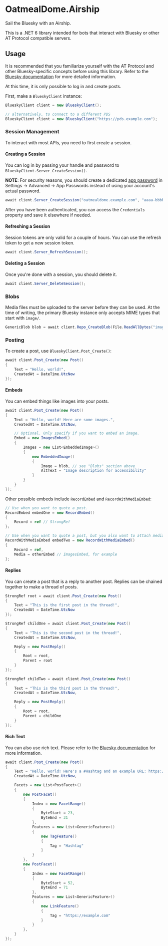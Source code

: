 # OatmealDome.Airship

Sail the Bluesky with an Airship.

This is a .NET 6 library intended for bots that interact with Bluesky or other AT Protocol compatible servers.

## Usage

It is recommended that you familiarize yourself with the AT Protocol and other Bluesky-specific concepts before using this library. Refer to the [Bluesky documentation](https://docs.bsky.app/docs/category/advanced-guides) for more detailed information.

At this time, it is only possible to log in and create posts.

First, make a `BlueskyClient` instance:

```csharp
BlueskyClient client = new BlueskyClient();

// alternatively, to connect to a different PDS
BlueskyClient client = new BlueskyClient("https://pds.example.com");
```

### Session Management

To interact with most APIs, you need to first create a session.

#### Creating a Session

You can log in by passing your handle and password to `BlueskyClient.Server_CreateSession()`.

**NOTE**: For security reasons, you should create a dedicated [app password](https://github.com/bluesky-social/atproto-ecosystem/blob/main/app-passwords.md) in Settings -> Advanced -> App Passwords instead of using your account's actual password.

```csharp
await client.Server_CreateSession("oatmealdome.example.com", "aaaa-bbbb-cccc-dddd");
```

After you have been authenticated, you can access the `Credentials` property and save it elsewhere if needed.

#### Refreshing a Session

Session tokens are only valid for a couple of hours. You can use the refresh token to get a new session token.

```csharp
await client.Server_RefreshSession();
```

#### Deleting a Session

Once you're done with a session, you should delete it.

```csharp
await client.Server_DeleteSession();
```

### Blobs

Media files must be uploaded to the server before they can be used. At the time of writing, the primary Bluesky instance only accepts MIME types that start with `image/`.

```csharp
GenericBlob blob = await client.Repo_CreateBlob(File.ReadAllBytes("image.jpg"), "image/jpeg");
```

### Posting

To create a post, use `BlueskyClient.Post_Create()`:

```csharp
await client.Post_Create(new Post()
{
    Text = "Hello, world!",
    CreatedAt = DateTime.UtcNow
});
```

#### Embeds

You can embed things like images into your posts.

```csharp
await client.Post_Create(new Post()
{
    Text = "Hello, world! Here are some images.",
    CreatedAt = DateTime.UtcNow,

    // Optional. Only specify if you want to embed an image.
    Embed = new ImagesEmbed()
    {
        Images = new List<EmbeddedImage>()
        {
            new EmbeddedImage()
            {
                Image = blob, // see "Blobs" section above
                AltText = "Image description for accessibility"
            }
        }
    }
});
```

Other possible embeds include `RecordEmbed` and `RecordWithMediaEmbed`:

```csharp
// Use when you want to quote a post.
RecordEmbed embedOne = new RecordEmbed()
{
    Record = ref // StrongRef
};

// Use when you want to quote a post, but you also want to attach media to it.
RecordWithMediaEmbed embedTwo = new RecordWithMediaEmbed()
{
    Record = ref,
    Media = otherEmbed // ImagesEmbed, for example
};
```

#### Replies

You can create a post that is a reply to another post. Replies can be chained together to make a thread of posts.

```csharp
StrongRef root = await client.Post_Create(new Post()
{
    Text = "This is the first post in the thread!",
    CreatedAt = DateTime.UtcNow
});

StrongRef childOne = await client.Post_Create(new Post()
{
    Text = "This is the second post in the thread!",
    CreatedAt = DateTime.UtcNow,

    Reply = new PostReply()
    {
        Root = root,
        Parent = root
    }
});

StrongRef childTwo = await client.Post_Create(new Post()
{
    Text = "This is the third post in the thread!",
    CreatedAt = DateTime.UtcNow,

    Reply = new PostReply()
    {
        Root = root,
        Parent = childOne
    }
});
```

#### Rich Text

You can also use rich text. Please refer to the [Bluesky documentation](https://docs.bsky.app/docs/advanced-guides/post-richtext) for more information.

```csharp
await client.Post_Create(new Post()
{
    Text = "Hello, world! Here's a #Hashtag and an example URL: https://example.com",
    CreatedAt = DateTime.UtcNow,

    Facets = new List<PostFacet>()
    {
        new PostFacet()
        {
            Index = new FacetRange()
            {
                ByteStart = 23,
                ByteEnd = 31
            },
            Features = new List<GenericFeature>()
            {
                new TagFeature()
                {
                    Tag = "Hashtag"
                }
            }
        },
        new PostFacet()
        {
            Index = new FacetRange()
            {
                ByteStart = 52,
                ByteEnd = 71
            },
            Features = new List<GenericFeature>()
            {
                new LinkFeature()
                {
                    Tag = "https://example.com"
                }
            }
        },
    }
});
```
